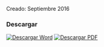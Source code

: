
Creado: Septiembre 2016

### Descargar

<a href="#"><img src="../imagenes/icono-word.png" alt="Descargar Word"></a> <a href="reglamento-expedicion-licencias-permisos-funcionamiento-giros-comerciales-industriales-prestacion-servicios.pdf"><img src="../imagenes/icono-pdf.png" alt="Descargar PDF"></a>

